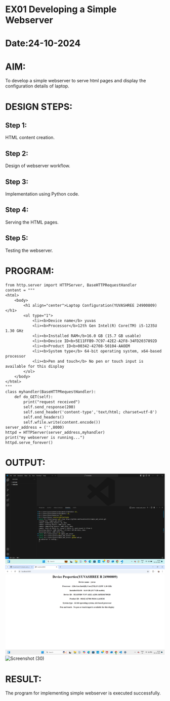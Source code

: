 # EX01 Developing a Simple Webserver

# Date:24-10-2024
# AIM:
To develop a simple webserver to serve html pages and display the configuration details of laptop.

# DESIGN STEPS:
## Step 1:
HTML content creation.

## Step 2:
Design of webserver workflow.

## Step 3:
Implementation using Python code.

## Step 4:
Serving the HTML pages.

## Step 5:
Testing the webserver.

# PROGRAM:
```
from http.server import HTTPServer, BaseHTTPRequestHandler
content = """
<html>
    <body>
        <h1 align="center">Laptop Configuration(YUVASHREE 24900809)</h1>
        <ol type="1">
            <li><b>Device name</b> yuvas
            <li><b>Processor</b>12th Gen Intel(R) Core(TM) i5-1235U 1.30 GHz
            <li><b>Installed RAM</b>16.0 GB (15.7 GB usable)
            <li><b>Device ID<b>5E11FFB9-7C97-42E2-A2F8-34FD2037892D
            <li><b>Product ID<b>00342-42708-50104-AAOEM
            <li><b>System type</b> 64-bit operating system, x64-based processor
            <li><b>Pen and touch</b> No pen or touch input is available for this display
        </ol>
    </body>
</html>
"""
class myhandler(BaseHTTPRequestHandler):
    def do_GET(self):
        print("request received")
        self.send_response(200)
        self.send_header('content-type','text/html; charset=utf-8')
        self.end_headers()
        self.wfile.write(content.encode())
server_address = ('',8000)
httpd = HTTPServer(server_address,myhandler)
print("my webserver is running...")
httpd.serve_forever()
```
# OUTPUT:
![alt text](<Screenshot (17).png>)
![alt text](<Screenshot (18).png>)
![Screenshot (30)](https://github.com/user-attachments/assets/4bc6f38e-adfc-4407-b39b-a597d497404b)


# RESULT:
The program for implementing simple webserver is executed successfully.

